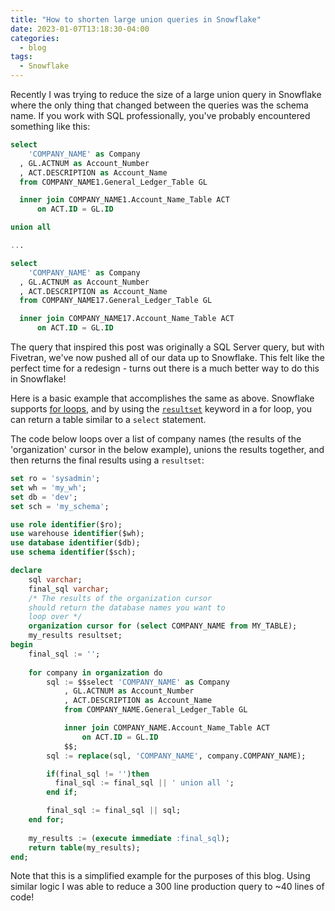 ```yaml
---
title: "How to shorten large union queries in Snowflake"
date: 2023-01-07T13:18:30-04:00
categories:
  - blog
tags:
  - Snowflake
---
```


Recently I was trying to reduce the size of a large union query in Snowflake where the only thing that changed between the queries was the schema name. If you work with SQL professionally, you've probably encountered something like this:

```sql
select 
    'COMPANY_NAME' as Company
  , GL.ACTNUM as Account_Number
  , ACT.DESCRIPTION as Account_Name
  from COMPANY_NAME1.General_Ledger_Table GL 

  inner join COMPANY_NAME1.Account_Name_Table ACT
      on ACT.ID = GL.ID

union all

...

select 
    'COMPANY_NAME' as Company
  , GL.ACTNUM as Account_Number
  , ACT.DESCRIPTION as Account_Name
  from COMPANY_NAME17.General_Ledger_Table GL 

  inner join COMPANY_NAME17.Account_Name_Table ACT
      on ACT.ID = GL.ID
```
The query that inspired this post was originally a SQL Server query, but with Fivetran, we've now pushed all of our data up to Snowflake. This felt like the perfect time for a redesign - turns out there is a much better way to do this in Snowflake! 

Here is a basic example that accomplishes the same as above. Snowflake supports [for loops](https://docs.snowflake.com/en/developer-guide/snowflake-scripting/loops.html#label-snowscript-loop-for), and by using the [`resultset`](https://docs.snowflake.com/en/developer-guide/snowflake-scripting/resultsets.html) keyword in a for loop, you can return a table similar to a `select` statement. 

The code below loops over a list of company names (the results of the 'organization' cursor in the below example), unions the results together, and then returns the final results using a `resultset`:

```sql
set ro = 'sysadmin';
set wh = 'my_wh';
set db = 'dev';
set sch = 'my_schema';

use role identifier($ro);
use warehouse identifier($wh);
use database identifier($db);
use schema identifier($sch);

declare
    sql varchar;
    final_sql varchar;
    /* The results of the organization cursor
    should return the database names you want to
    loop over */
    organization cursor for (select COMPANY_NAME from MY_TABLE);
    my_results resultset;
begin
    final_sql := '';
    
    for company in organization do
        sql := $$select 'COMPANY_NAME' as Company
            , GL.ACTNUM as Account_Number
            , ACT.DESCRIPTION as Account_Name
            from COMPANY_NAME.General_Ledger_Table GL 

            inner join COMPANY_NAME.Account_Name_Table ACT
                on ACT.ID = GL.ID
            $$;
        sql := replace(sql, 'COMPANY_NAME', company.COMPANY_NAME);

        if(final_sql != '')then 
          final_sql := final_sql || ' union all ';
        end if;

        final_sql := final_sql || sql;
    end for;
    
    my_results := (execute immediate :final_sql);
    return table(my_results);
end;
```
Note that this is a simplified example for the purposes of this blog. Using similar logic I was able to reduce a 300 line production query to ~40 lines of code! 